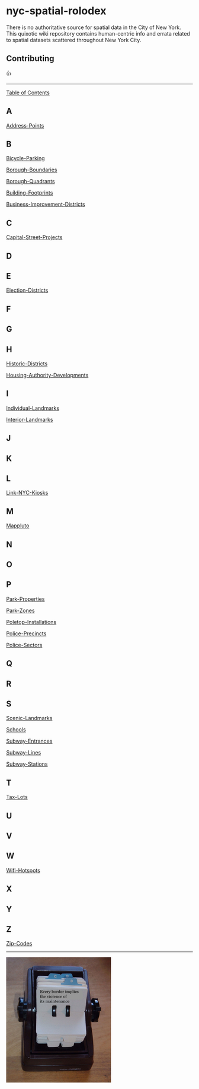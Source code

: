 # nyc-spatial-rolodex

There is no authoritative source for spatial data in the City of New York.  This quixotic wiki repository contains human-centric info and errata related to spatial datasets scattered throughout New York City.  

## Contributing

:+1:

----

[Table of Contents](https://github.com/mattyschell/nyc-spatial-rolodex/wiki)

## A

[Address-Points](https://github.com/mattyschell/nyc-spatial-rolodex/wiki/Address-Points)

## B

[Bicycle-Parking](https://github.com/mattyschell/nyc-spatial-rolodex/wiki/Bicycle-Parking)

[Borough-Boundaries](https://github.com/mattyschell/nyc-spatial-rolodex/wiki/Borough-Boundaries)

[Borough-Quadrants](https://github.com/mattyschell/nyc-spatial-rolodex/wiki/Borough-Quadrants)

[Building-Footprints](https://github.com/mattyschell/nyc-spatial-rolodex/wiki/Building-Footprints)

[Business-Improvement-Districts](https://github.com/mattyschell/nyc-spatial-rolodex/wiki/Business-Improvement-Districts)


## C

[Capital-Street-Projects](https://github.com/mattyschell/nyc-spatial-rolodex/wiki/Capital-Street-Projects)

## D

## E

[Election-Districts](https://github.com/mattyschell/nyc-spatial-rolodex/wiki/Election-Districts)

## F

## G

## H

[Historic-Districts](https://github.com/mattyschell/nyc-spatial-rolodex/wiki/Historic-Districts)

[Housing-Authority-Developments](https://github.com/mattyschell/nyc-spatial-rolodex/wiki/Housing-Authority-Developments)

## I

[Individual-Landmarks](https://github.com/mattyschell/nyc-spatial-rolodex/wiki/Individual-Landmarks)

[Interior-Landmarks](https://github.com/mattyschell/nyc-spatial-rolodex/wiki/Interior-Landmarks)

## J

## K

## L

[Link-NYC-Kiosks](https://github.com/mattyschell/nyc-spatial-rolodex/wiki/Link-NYC-Kiosks)

## M

[Mappluto](https://github.com/mattyschell/nyc-spatial-rolodex/wiki/Mappluto)


## N

## O

## P


[Park-Properties](https://github.com/mattyschell/nyc-spatial-rolodex/wiki/Park-Properties)

[Park-Zones](https://github.com/mattyschell/nyc-spatial-rolodex/wiki/Park-Zones)

[Poletop-Installations](https://github.com/mattyschell/nyc-spatial-rolodex/wiki/Poletop-Installations)

[Police-Precincts](https://github.com/mattyschell/nyc-spatial-rolodex/wiki/Police-Precincts)

[Police-Sectors](https://github.com/mattyschell/nyc-spatial-rolodex/wiki/Police-Sectors)

## Q

## R

## S

[Scenic-Landmarks](https://github.com/mattyschell/nyc-spatial-rolodex/wiki/Scenic-Landmarks)

[Schools](https://github.com/mattyschell/nyc-spatial-rolodex/wiki/Schools)

[Subway-Entrances](https://github.com/mattyschell/nyc-spatial-rolodex/wiki/Subway-Entrances)

[Subway-Lines](https://github.com/mattyschell/nyc-spatial-rolodex/wiki/Subway-Lines)

[Subway-Stations](https://github.com/mattyschell/nyc-spatial-rolodex/wiki/Subway-Stations)

## T

[Tax-Lots](https://github.com/mattyschell/nyc-spatial-rolodex/wiki/Tax-Lots)

## U

## V

## W

[Wifi-Hotspots](https://github.com/mattyschell/nyc-spatial-rolodex/wiki/Wifi-Hotspots)

## X

## Y

## Z

[Zip-Codes](https://github.com/mattyschell/nyc-spatial-rolodex/wiki/Zip-Codes)

----


![](classyrolodex.png?raw=true)


